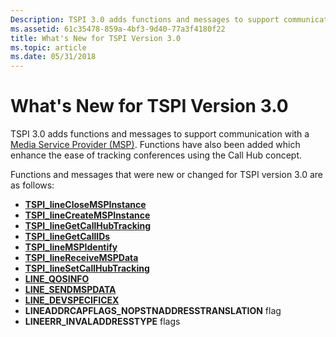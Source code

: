 ```yaml
---
Description: TSPI 3.0 adds functions and messages to support communication with a Media Service Provider (MSP). Functions have also been added which enhance the ease of tracking conferences using the Call Hub concept.
ms.assetid: 61c35478-859a-4bf3-9d40-77a3f4180f22
title: What's New for TSPI Version 3.0
ms.topic: article
ms.date: 05/31/2018
---
```


# What's New for TSPI Version 3.0

TSPI 3.0 adds functions and messages to support communication with a [Media Service Provider (MSP)](https://msdn.microsoft.com/library/ms726003(v=VS.85).aspx). Functions have also been added which enhance the ease of tracking conferences using the Call Hub concept.

Functions and messages that were new or changed for TSPI version 3.0 are as follows:

-   [**TSPI_lineCloseMSPInstance**](https://msdn.microsoft.com/library/ms725533(v=VS.85).aspx)
-   [**TSPI_lineCreateMSPInstance**](https://msdn.microsoft.com/library/ms725539(v=VS.85).aspx)
-   [**TSPI_lineGetCallHubTracking**](https://msdn.microsoft.com/library/ms725564(v=VS.85).aspx)
-   [**TSPI_lineGetCallIDs**](https://msdn.microsoft.com/library/ms725565(v=VS.85).aspx)
-   [**TSPI_lineMSPIdentify**](https://msdn.microsoft.com/library/ms725580(v=VS.85).aspx)
-   [**TSPI_lineReceiveMSPData**](https://msdn.microsoft.com/library/ms725587(v=VS.85).aspx)
-   [**TSPI_lineSetCallHubTracking**](https://msdn.microsoft.com/library/ms725596(v=VS.85).aspx)
-   [**LINE_QOSINFO**](line-qosinfo.md)
-   [**LINE_SENDMSPDATA**](line-sendmspdata.md)
-   [**LINE_DEVSPECIFICEX**](https://docs.microsoft.com/previous-versions/windows/desktop/legacy/ms725226(v=vs.85))
-   **LINEADDRCAPFLAGS_NOPSTNADDRESSTRANSLATION** flag
-   **LINEERR_INVALADDRESSTYPE** flags

 

 



